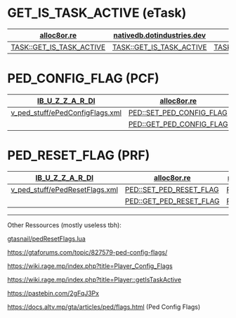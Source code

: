 # GET_IS_TASK_ACTIVE (eTask)

| [alloc8or.re](https://alloc8or.re/gta5/nativedb/)                                   | [nativedb.dotindustries.dev](https://nativedb.dotindustries.dev/gta5/natives)                  | [docs.fivem.net](https://docs.fivem.net/natives/) |
| ----------------------------------------------------------------------------------- | ---------------------------------------------------------------------------------------------- | ------------------------------------------------------------------------------- |
| [TASK::GET_IS_TASK_ACTIVE](https://alloc8or.re/gta5/nativedb/?n=0xB0760331C7AA4155) | [TASK::GET_IS_TASK_ACTIVE](https://nativedb.dotindustries.dev/gta5/natives/0xB0760331C7AA4155) | [TASK::GET_IS_TASK_ACTIVE](https://docs.fivem.net/natives/?_0xB0760331C7AA4155) |

# PED_CONFIG_FLAG (PCF)

| [IB_U_Z_Z_A_R_Dl](https://github.com/Illegal-Services) | [alloc8or.re](https://alloc8or.re/gta5/nativedb/)                                   | [nativedb.dotindustries.dev](https://nativedb.dotindustries.dev/gta5/natives)                  | [docs.fivem.net](https://docs.fivem.net/natives/)                               |
| ------------------------------------------------------ | ----------------------------------------------------------------------------------- | ---------------------------------------------------------------------------------------------- | ------------------------------------------------------------------------------- |
| [v_ped_stuff/ePedConfigFlags.xml](ePedConfigFlags.xml) | [PED::SET_PED_CONFIG_FLAG](https://alloc8or.re/gta5/nativedb/?n=0x1913FE4CBF41C463) | [PED::SET_PED_CONFIG_FLAG](https://nativedb.dotindustries.dev/gta5/natives/0x1913FE4CBF41C463) | [PED::SET_PED_CONFIG_FLAG](https://docs.fivem.net/natives/?_0x1913FE4CBF41C463) |
|                                                        | [PED::GET_PED_CONFIG_FLAG](https://alloc8or.re/gta5/nativedb/?n=0x7EE53118C892B513) | [PED::GET_PED_CONFIG_FLAG](https://nativedb.dotindustries.dev/gta5/natives/0x7EE53118C892B513) | [PED::GET_PED_CONFIG_FLAG](https://docs.fivem.net/natives/?_0x7EE53118C892B513) |

# PED_RESET_FLAG (PRF)

| [IB_U_Z_Z_A_R_Dl](https://github.com/Illegal-Services) | [alloc8or.re](https://alloc8or.re/gta5/nativedb/)                                   | [nativedb.dotindustries.dev](https://nativedb.dotindustries.dev/gta5/natives)                  | [docs.fivem.net](https://docs.fivem.net/natives/)                               |
| ------------------------------------------------------ | ----------------------------------------------------------------------------------- | ---------------------------------------------------------------------------------------------- | ------------------------------------------------------------------------------- |
| [v_ped_stuff/ePedResetFlags.xml](ePedResetFlags.xml)   | [PED::SET_PED_RESET_FLAG](https://alloc8or.re/gta5/nativedb/?n=0xC1E8A365BF3B29F2)  | [PED::SET_PED_RESET_FLAG](https://nativedb.dotindustries.dev/gta5/natives/0xC1E8A365BF3B29F2)  | [PED::SET_PED_RESET_FLAG](https://docs.fivem.net/natives/?_0xC1E8A365BF3B29F2)  |
|                                                        | [PED::GET_PED_RESET_FLAG](https://alloc8or.re/gta5/nativedb/?n=0xAF9E59B1B1FBF2A0)  | [PED::GET_PED_RESET_FLAG](https://nativedb.dotindustries.dev/gta5/natives/0xAF9E59B1B1FBF2A0)  | [PED::GET_PED_RESET_FLAG](https://docs.fivem.net/natives/?_0xAF9E59B1B1FBF2A0)  |

---

Other Ressources (mostly useless tbh):

[gtasnail/pedResetFlags.lua](https://gist.github.com/gtasnail/57e58de37a583616ca4b822e8ab49e45)

https://gtaforums.com/topic/827579-ped-config-flags/

https://wiki.rage.mp/index.php?title=Player_Config_Flags

https://wiki.rage.mp/index.php?title=Player::getIsTaskActive

https://pastebin.com/2gFqJ3Px

https://docs.altv.mp/gta/articles/ped/flags.html (Ped Config Flags)
